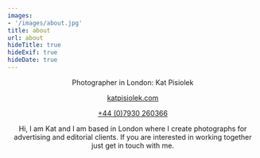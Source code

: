 ```yaml
---
images:
- '/images/about.jpg'
title: about
url: about
hideTitle: true
hideExif: true
hideDate: true
---
```


<div align="center">
	<p>
        Photographer in London: Kat Pisiolek
	</p>
	<p>
	    <a href="https://katpisiolek.com">katpisiolek.com</a>
	</p>
	<p>
		<a href="tel:+447930260366">+44 (0)7930 260366</a>
	</p>
	<p>
    	Hi, I am Kat and I am based in London where I create photographs for advertising and editorial clients. If you are interested in working together just get in touch with me.
	</p>
</div>
